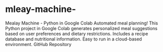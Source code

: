 # mleay-machine-
Mealay Machine - Python in Google Colab  Automated meal planning! This Python project in Google Colab generates personalized meal suggestions based on user preferences and dietary restrictions. Includes a recipe database and nutritional information. Easy to run in a cloud-based environment. GitHub Repository
